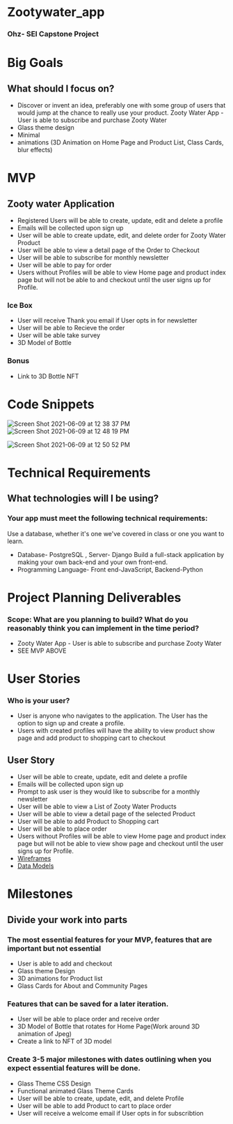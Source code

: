 # Zootywater_app 

### Ohz- SEI Capstone Project 
# Big Goals
## What should I focus on?
- Discover or invent an idea, preferably one with some group of users that would jump at the chance to really use your product.
Zooty Water App - User is able to subscribe and purchase Zooty Water 
- Glass theme design 
- Minimal 
- animations (3D Animation on Home Page and Product List, Class Cards, blur effects) 
# MVP
## Zooty water Application 
- Registered Users will be able to create, update, edit and delete a profile 
- Emails will be collected upon sign up 
- User will be able to create update, edit, and delete order for Zooty Water Product 
- User will be able to view a detail page of the Order to Checkout 
- User will be able to subscribe for monthly newsletter 
- User will be able to pay for order 
- Users without Profiles will be able to view Home page and product index page but will not be able to and checkout until the user signs up for Profile. 
### Ice Box
- User will receive Thank you email if User opts in for newsletter 
- User will be able to Recieve the order 
- User will be able  take survey 
- 3D Model of Bottle 
### Bonus 
- Link to 3D Bottle NFT

# Code Snippets
![Screen Shot 2021-06-09 at 12 38 37 PM](https://media.git.generalassemb.ly/user/35030/files/b05db600-c920-11eb-91be-6fbf593844f5)
![Screen Shot 2021-06-09 at 12 48 19 PM](https://media.git.generalassemb.ly/user/35030/files/fa469c00-c920-11eb-9992-963d0f0d1f63)

![Screen Shot 2021-06-09 at 12 50 52 PM](https://media.git.generalassemb.ly/user/35030/files/55788e80-c921-11eb-82a0-cd2937617338)

# Technical Requirements
## What technologies will I be using?
### Your app must meet the following technical requirements:
Use a database, whether it's one we've covered in class or one you want to learn.
- Database- PostgreSQL , Server- Django 
Build a full-stack application by making your own back-end and your own front-end.
- Programming Language- Front end-JavaScript, Backend-Python 
# Project Planning Deliverables
### Scope: What are you planning to build? What do you reasonably think you can implement in the time period?
- Zooty Water App - User is able to subscribe and purchase Zooty Water 
- SEE MVP ABOVE
# User Stories
### Who is your user? 
- User is anyone who navigates to the application. The User has the option to sign up and create a profile.
- Users with created profiles will have the ability to view product show page and add product to shopping cart to checkout 
## User Story 
- User will be able to create, update, edit and delete a profile 
- Emails will be collected upon sign up 
- Prompt to ask user is they would like to subscribe for a monthly newsletter 
- User will be able to view a List of Zooty Water Products 
- User will be able to view a detail page of the selected Product 
- User will be able to add Product to Shopping cart
- User will be able to place order  
- Users without Profiles will be able to view Home page and product index page but will not be able to view show page and checkout until the user signs up for Profile. 
- [Wireframes](https://viewer.diagrams.net/?highlight=0000ff&edit=_blank&layers=1&nav=1#G1GYGbW3vD5w3Q-nLlXrSIwrQjZ4vgaYj3)
- [Data Models](https://viewer.diagrams.net/?highlight=0000ff&edit=_blank&layers=1&nav=1#G1cZeUwO7SG1BvqS4qOyJLq0bCRJL829-N)
# Milestones
## Divide your work into parts 
### The most essential features for your MVP, features that are important but not essential
- User is able to add and checkout
- Glass theme Design 
- 3D animations for Product list 
- Glass Cards for About and Community Pages 
### Features that can be saved for a later iteration. 
- User will be able to place order and receive order 
- 3D Model of Bottle that rotates for Home Page(Work around 3D animation of Jpeg)
- Create a link to NFT of 3D model
### Create 3-5 major milestones with dates outlining when you expect essential features will be done.
- Glass Theme CSS Design 
- Functional animated Glass Theme Cards
- User will be able to create, update, edit, and delete Profile 
- User will be able to add Product to cart to place order 
- User will receive a welcome email if User opts in for subscribtion 

